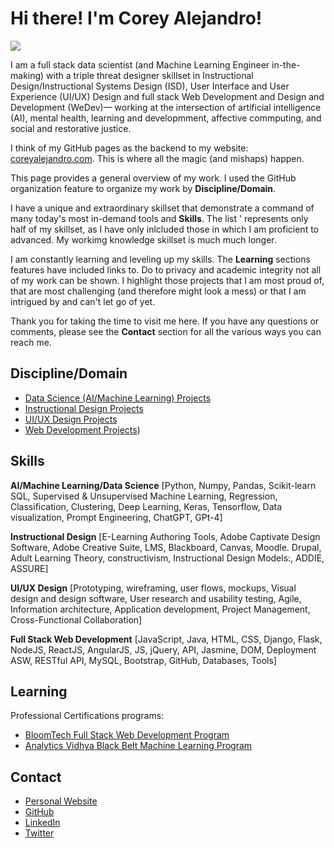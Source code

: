 # Hi there! I'm **Corey Alejandro**!

![](https://i.imgur.com/0OZ8k4J.gif)


I am a full stack data scientist (and Machine Learning Engineer in-the-making) with a triple threat designer skillset in Instructional Design/Instructional Systems Design (ISD),  User Interface and User Experience (UI/UX) Design and full stack Web Development and Design and Development (WeDev)— working at the intersection of artificial intelligence (AI), mental health, learning and developmment, affective commputing, and social and restorative justice.
<br>

I think of my GitHub pages as the backend to my website: [coreyalejandro.com](https://www.coreyalejandro.com). This is where all the magic (and mishaps) happen.

This page provides a general overview of my work. I used the GitHub organization feature to organize my work by **Discipline/Domain**.

I have a unique and extraordinary skillset that demonstrate a command of many today's most in-demand tools and **Skills**. The list ' represents only half of my skillset, as I have only inlcluded those in which I am proficient to advanced. My workimg knowledge skillset is much much longer.

I am constantly learning and leveling up my skills. The **Learning** sections features have included links to. Do to privacy and academic integrity not all of my work can be shown. I highlight those projects that I am most proud of, that are most challenging (and therefore might look a mess) or that I am intrigued by and can't let go of yet.

Thank you for taking the time to visit me here. If you have any questions or comments, please see the **Contact** section for all the various ways you can reach me.


## **Discipline/Domain**


- [Data Science (AI/Machine Learning) Projects](https://github.com/CoreyAlejanadro-DataScience)
- [Instructional Design Projects](https://github.com/CoreyAlejandro-InstructionalDesign)
- [UI/UX Design Projects](https://github.com/CoreyAlejandro-UIUX)
- [Web Development Projects](https://github.com/CoreyAlejandro-WebDevelopment))

## **Skills**

**AI/Machine Learning/Data Science** [Python, Numpy, Pandas, Scikit-learn SQL, Supervised & Unsupervised Machine Learning,
Regression, Classification, Clustering, Deep Learning, Keras, Tensorflow, Data visualization, Prompt
Engineering, ChatGPT, GPt-4] 

**Instructional Design** [E-Learning
Authoring Tools, Adobe Captivate Design Software, Adobe Creative Suite, LMS, Blackboard, Canvas, Moodle.
Drupal, Adult Learning Theory, constructivism, Instructional Design Models:, ADDIE, ASSURE]

**UI/UX Design** [Prototyping, wireframing, user flows, mockups, Visual
design and design software, User research and usability testing, Agile, Information architecture, Application
development, Project Management, Cross-Functional Collaboration] 


**Full Stack Web Development** [JavaScript, Java, HTML, CSS, Django, Flask,
NodeJS, ReactJS, AngularJS, JS, jQuery, API, Jasmine, DOM, Deployment ASW, RESTful API, MySQL,
Bootstrap, GitHub, Databases, Tools] 






## **Learning**
Professional Certifications programs:

- [BloomTech Full Stack Web Development Program](https://github.com/CoreyAlejandro-BloomTech)
- [Analytics Vidhya Black Belt Machine Learning Program](https://github.com/CoreyAlejandro-AnalyticsVidhya)


## **Contact**

- [Personal Website](https://www.coreyalejandro.com/)
- [GitHub](https://github.com/coreyalejandro)
- [LinkedIn](https://www.linkedin.com/in/coreyalejandro/)
- [Twitter](https://twitter.com/coreyalejandroX)


